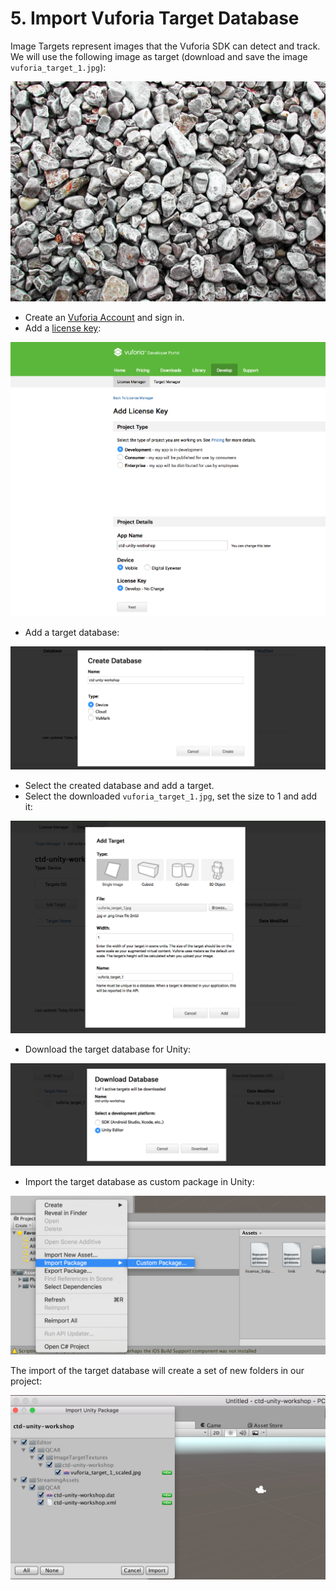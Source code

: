 # 5. Import Vuforia Target Database

Image Targets represent images that the Vuforia SDK can detect and track. We will use the following image as target (download and save the image `vuforia_target_1.jpg`):

![Screenshot](img/vuforia_target_1.jpg)

* Create an [Vuforia Account][vuforia-account] and sign in.
* Add a [license key][vuforia-license]:

![Screenshot](img/vuforia_target_2.png)

* Add a target database:

![Screenshot](img/vuforia_target_3.png)

* Select the created database and add a target.
* Select the downloaded `vuforia_target_1.jpg`, set the size to 1 and add it:

![Screenshot](img/vuforia_target_4.png)

* Download the target database for Unity:

![Screenshot](img/vuforia_target_5.png)

* Import the target database as custom package in Unity:

![Screenshot](img/vuforia_target_6.png)

The import of the target database will create a set of new folders in our project:

![Screenshot](img/vuforia_target_7.png)

[vuforia-account]:      https://developer.vuforia.com
[vuforia-license]:      https://developer.vuforia.com/targetmanager/
[vuforia-target]:       https://developer.vuforia.com/targetmanager/
